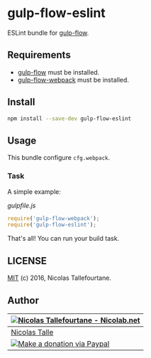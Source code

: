 # gulp-flow-eslint

ESLint bundle for [gulp-flow](https://github.com/gulp-flow/gulp-flow).


## Requirements

 * [gulp-flow](https://github.com/gulp-flow/gulp-flow) must be installed.
 * [gulp-flow-webpack](https://github.com/gulp-flow/gulp-flow-webpack) must be installed.


## Install

```sh
npm install --save-dev gulp-flow-eslint
```


## Usage

This bundle configure `cfg.webpack`.

### Task
A simple example:

_gulpfile.js_
```js
require('gulp-flow-webpack');
require('gulp-flow-eslint');
```

That's all! You can run your build task.


## LICENSE

[MIT](https://github.com/gulp-flow/gulp-flow-eslint/blob/master/LICENSE) (c) 2016, Nicolas Tallefourtane.


## Author

| [![Nicolas Tallefourtane - Nicolab.net](http://www.gravatar.com/avatar/d7dd0f4769f3aa48a3ecb308f0b457fc?s=64)](http://nicolab.net) |
|---|
| [Nicolas Talle](http://nicolab.net) |
| [![Make a donation via Paypal](https://www.paypalobjects.com/en_US/i/btn/btn_donate_SM.gif)](https://www.paypal.com/cgi-bin/webscr?cmd=_s-xclick&hosted_button_id=PGRH4ZXP36GUC) |